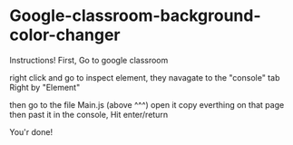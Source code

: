 # Google-classroom-background-color-changer
Instructions!
First,
Go to google classroom

right click and go to inspect element,
they navagate to the "console" tab
Right by "Element"

then go to the file Main.js (above ^^^)
open it
copy everthing on that page
then past it in the console,
Hit enter/return

You'r done!
